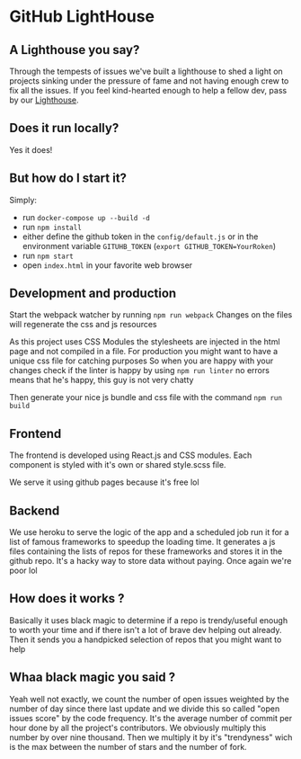 # GitHub LightHouse


## A Lighthouse you say?

Through the tempests of issues we've built a lighthouse to shed a light on projects sinking under the pressure of fame and not having enough crew to fix all the issues. If you feel kind-hearted enough to help a fellow dev, pass by our [Lighthouse](https://mathiasgilson.github.io/LightHouse).

## Does it run locally?

Yes it does!


## But how do I start it?

 Simply:

- run `docker-compose up --build -d`
- run `npm install`
- either define the github token in the `config/default.js` or in the environment variable `GITUHB_TOKEN` (`export GITHUB_TOKEN=YourRoken`)
- run `npm start`
- open `index.html` in your favorite web browser


## Development and production

Start the webpack watcher by running `npm run webpack`
Changes on the files will regenerate the css and js resources

As this project uses CSS Modules the stylesheets are injected in the html page and not compiled in a file. For production you might want to have a unique css file for catching purposes
So when you are happy with your changes check if the linter is happy by using `npm run linter` no errors means that he's happy, this guy is not very chatty

Then generate your nice js bundle and css file with the command `npm run build`


## Frontend

The frontend is developed using React.js and CSS modules. Each component is styled with it's own or shared style.scss file.

We serve it using github pages because it's free lol


## Backend

We use heroku to serve the logic of the app and a scheduled job run it for a list of famous frameworks to speedup the loading time. It generates a js files containing the lists of repos for these frameworks and stores it in the github repo. It's a hacky way to store data without paying.
Once again we're poor lol


## How does it works ?

Basically it uses black magic to determine if a repo is trendy/useful enough to worth your time and if there isn't a lot of brave dev helping out already. Then it sends you a handpicked selection of repos that you might want to help

## Whaa black magic you said ?

Yeah well not exactly, we count the number of open issues weighted by the number of day since there last update and we divide this so called "open issues score" by the code frequency. It's the average number of commit per hour done by all the project's contributors. We obviously multiply this number by over nine thousand. Then we multiply it by it's "trendyness" wich is the max between the number of stars and the number of fork.
